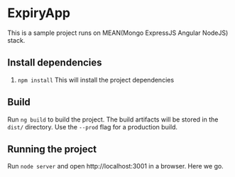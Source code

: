 # ExpiryApp

This is a sample project runs on MEAN(Mongo ExpressJS Angular NodeJS) stack.

## Install dependencies

1. `npm install` This will install the project dependencies

## Build

Run `ng build` to build the project. The build artifacts will be stored in the `dist/` directory. Use the `--prod` flag for a production build.

## Running the project

Run `node server` and open http://localhost:3001 in a browser. Here we go.
